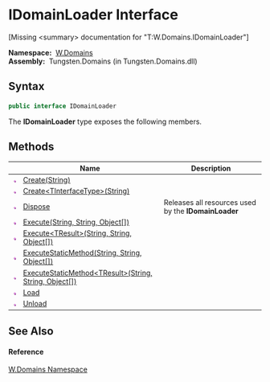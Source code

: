 IDomainLoader Interface
=======================
  
[Missing &lt;summary> documentation for "T:W.Domains.IDomainLoader"]


  **Namespace:**  [W.Domains][1]  
  **Assembly:**  Tungsten.Domains (in Tungsten.Domains.dll)

Syntax
------

```csharp
public interface IDomainLoader
```

The **IDomainLoader** type exposes the following members.


Methods
-------

                 | Name                                                           | Description                                          
---------------- | -------------------------------------------------------------- | ---------------------------------------------------- 
![Public method] | [Create(String)][2]                                            |                                                      
![Public method] | [Create&lt;TInterfaceType>(String)][3]                         |                                                      
![Public method] | [Dispose][4]                                                   | Releases all resources used by the **IDomainLoader** 
![Public method] | [Execute(String, String, Object[])][5]                         |                                                      
![Public method] | [Execute&lt;TResult>(String, String, Object[])][6]             |                                                      
![Public method] | [ExecuteStaticMethod(String, String, Object[])][7]             |                                                      
![Public method] | [ExecuteStaticMethod&lt;TResult>(String, String, Object[])][8] |                                                      
![Public method] | [Load][9]                                                      |                                                      
![Public method] | [Unload][10]                                                   |                                                      


See Also
--------

#### Reference
[W.Domains Namespace][1]  

[1]: ../README.md
[2]: Create.md
[3]: Create__1.md
[4]: Dispose.md
[5]: Execute.md
[6]: Execute__1.md
[7]: ExecuteStaticMethod.md
[8]: ExecuteStaticMethod__1.md
[9]: Load.md
[10]: Unload.md
[11]: ../../_icons/Help.png
[Public method]: ../../_icons/pubmethod.gif "Public method"